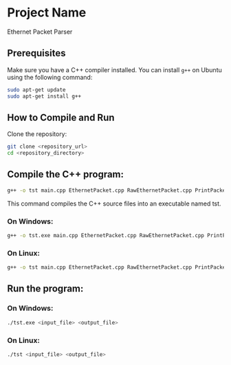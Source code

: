 # Project Name

Ethernet Packet Parser

## Prerequisites

Make sure you have a C++ compiler installed. You can install `g++` on Ubuntu using the following command:

```bash
sudo apt-get update
sudo apt-get install g++
```

## How to Compile and Run
Clone the repository:

```bash
git clone <repository_url>
cd <repository_directory>
```
## Compile the C++ program:

```bash
g++ -o tst main.cpp EthernetPacket.cpp RawEthernetPacket.cpp PrintPacketVisitor.cpp EcpriEthernetPacket.cpp
```
This command compiles the C++ source files into an executable named tst.


### On Windows:

```bash
g++ -o tst.exe main.cpp EthernetPacket.cpp RawEthernetPacket.cpp PrintPacketVisitor.cpp EcpriEthernetPacket.cpp
```
### On Linux:

```bash
g++ -o tst main.cpp EthernetPacket.cpp RawEthernetPacket.cpp PrintPacketVisitor.cpp EcpriEthernetPacket.cpp
```
## Run the program:

### On Windows:

```bash
./tst.exe <input_file> <output_file>
```
### On Linux:

```bash
./tst <input_file> <output_file>
```
